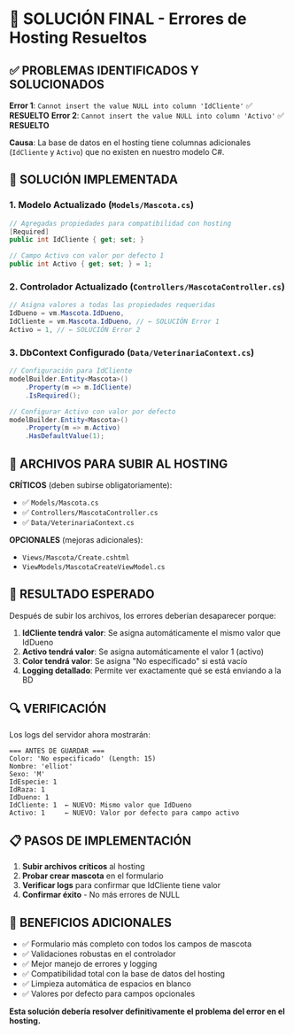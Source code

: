 # 🎯 SOLUCIÓN FINAL - Errores de Hosting Resueltos

## ✅ PROBLEMAS IDENTIFICADOS Y SOLUCIONADOS

**Error 1**: `Cannot insert the value NULL into column 'IdCliente'` ✅ **RESUELTO**
**Error 2**: `Cannot insert the value NULL into column 'Activo'` ✅ **RESUELTO**

**Causa**: La base de datos en el hosting tiene columnas adicionales (`IdCliente` y `Activo`) que no existen en nuestro modelo C#.

## 🔧 SOLUCIÓN IMPLEMENTADA

### 1. Modelo Actualizado (`Models/Mascota.cs`)
```csharp
// Agregadas propiedades para compatibilidad con hosting
[Required]
public int IdCliente { get; set; }

// Campo Activo con valor por defecto 1
public int Activo { get; set; } = 1;
```

### 2. Controlador Actualizado (`Controllers/MascotaController.cs`)
```csharp
// Asigna valores a todas las propiedades requeridas
IdDueno = vm.Mascota.IdDueno,
IdCliente = vm.Mascota.IdDueno, // ← SOLUCIÓN Error 1
Activo = 1, // ← SOLUCIÓN Error 2
```

### 3. DbContext Configurado (`Data/VeterinariaContext.cs`)
```csharp
// Configuración para IdCliente
modelBuilder.Entity<Mascota>()
    .Property(m => m.IdCliente)
    .IsRequired();

// Configurar Activo con valor por defecto
modelBuilder.Entity<Mascota>()
    .Property(m => m.Activo)
    .HasDefaultValue(1);
```

## 📁 ARCHIVOS PARA SUBIR AL HOSTING

**CRÍTICOS** (deben subirse obligatoriamente):
- ✅ `Models/Mascota.cs`
- ✅ `Controllers/MascotaController.cs`
- ✅ `Data/VeterinariaContext.cs`

**OPCIONALES** (mejoras adicionales):
- `Views/Mascota/Create.cshtml`
- `ViewModels/MascotaCreateViewModel.cs`

## 🚀 RESULTADO ESPERADO

Después de subir los archivos, los errores deberían desaparecer porque:

1. **IdCliente tendrá valor**: Se asigna automáticamente el mismo valor que IdDueno
2. **Activo tendrá valor**: Se asigna automáticamente el valor 1 (activo)
3. **Color tendrá valor**: Se asigna "No especificado" si está vacío
4. **Logging detallado**: Permite ver exactamente qué se está enviando a la BD

## 🔍 VERIFICACIÓN

Los logs del servidor ahora mostrarán:
```
=== ANTES DE GUARDAR ===
Color: 'No especificado' (Length: 15)
Nombre: 'elliot'
Sexo: 'M'
IdEspecie: 1
IdRaza: 1
IdDueno: 1
IdCliente: 1  ← NUEVO: Mismo valor que IdDueno
Activo: 1     ← NUEVO: Valor por defecto para campo activo
```

## 📋 PASOS DE IMPLEMENTACIÓN

1. **Subir archivos críticos** al hosting
2. **Probar crear mascota** en el formulario
3. **Verificar logs** para confirmar que IdCliente tiene valor
4. **Confirmar éxito** - No más errores de NULL

## 🎉 BENEFICIOS ADICIONALES

- ✅ Formulario más completo con todos los campos de mascota
- ✅ Validaciones robustas en el controlador
- ✅ Mejor manejo de errores y logging
- ✅ Compatibilidad total con la base de datos del hosting
- ✅ Limpieza automática de espacios en blanco
- ✅ Valores por defecto para campos opcionales

**Esta solución debería resolver definitivamente el problema del error en el hosting.**
